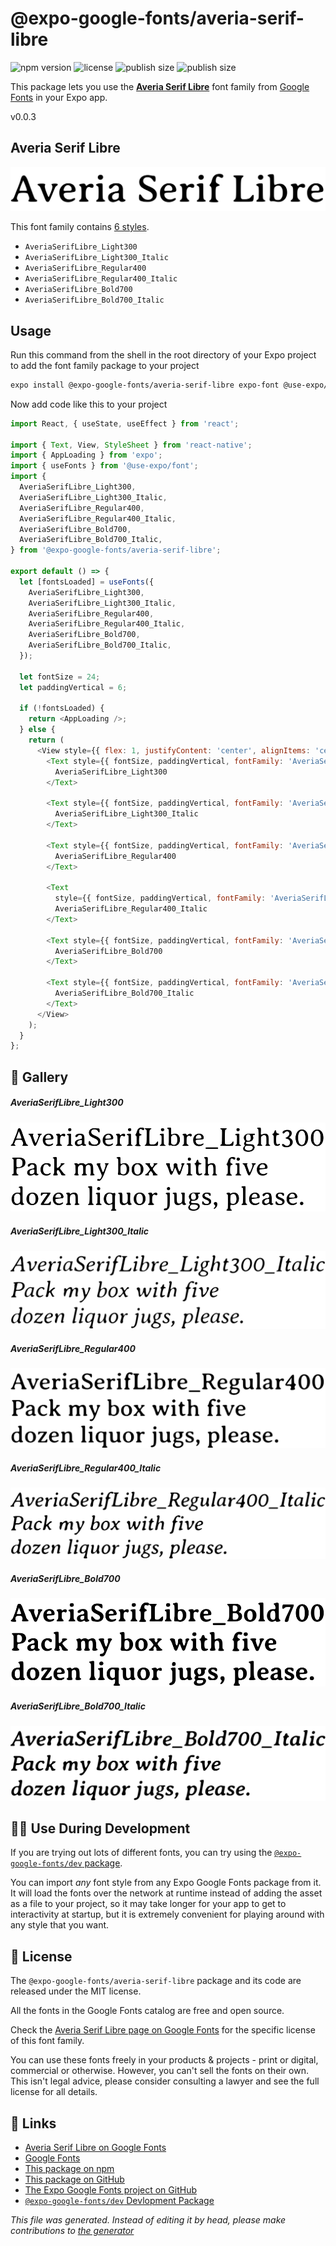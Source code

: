 # @expo-google-fonts/averia-serif-libre

![npm version](https://flat.badgen.net/npm/v/@expo-google-fonts/averia-serif-libre)
![license](https://flat.badgen.net/github/license/expo/google-fonts)
![publish size](https://flat.badgen.net/packagephobia/install/@expo-google-fonts/averia-serif-libre)
![publish size](https://flat.badgen.net/packagephobia/publish/@expo-google-fonts/averia-serif-libre)

This package lets you use the [**Averia Serif Libre**](https://fonts.google.com/specimen/Averia+Serif+Libre) font family from [Google Fonts](https://fonts.google.com/) in your Expo app.

v0.0.3

## Averia Serif Libre

![Averia Serif Libre](./font-family.png)

This font family contains [6 styles](#gallery).

- `AveriaSerifLibre_Light300`
- `AveriaSerifLibre_Light300_Italic`
- `AveriaSerifLibre_Regular400`
- `AveriaSerifLibre_Regular400_Italic`
- `AveriaSerifLibre_Bold700`
- `AveriaSerifLibre_Bold700_Italic`

## Usage

Run this command from the shell in the root directory of your Expo project to add the font family package to your project
```sh
expo install @expo-google-fonts/averia-serif-libre expo-font @use-expo/font
```

Now add code like this to your project
```js
import React, { useState, useEffect } from 'react';

import { Text, View, StyleSheet } from 'react-native';
import { AppLoading } from 'expo';
import { useFonts } from '@use-expo/font';
import {
  AveriaSerifLibre_Light300,
  AveriaSerifLibre_Light300_Italic,
  AveriaSerifLibre_Regular400,
  AveriaSerifLibre_Regular400_Italic,
  AveriaSerifLibre_Bold700,
  AveriaSerifLibre_Bold700_Italic,
} from '@expo-google-fonts/averia-serif-libre';

export default () => {
  let [fontsLoaded] = useFonts({
    AveriaSerifLibre_Light300,
    AveriaSerifLibre_Light300_Italic,
    AveriaSerifLibre_Regular400,
    AveriaSerifLibre_Regular400_Italic,
    AveriaSerifLibre_Bold700,
    AveriaSerifLibre_Bold700_Italic,
  });

  let fontSize = 24;
  let paddingVertical = 6;

  if (!fontsLoaded) {
    return <AppLoading />;
  } else {
    return (
      <View style={{ flex: 1, justifyContent: 'center', alignItems: 'center' }}>
        <Text style={{ fontSize, paddingVertical, fontFamily: 'AveriaSerifLibre_Light300' }}>
          AveriaSerifLibre_Light300
        </Text>

        <Text style={{ fontSize, paddingVertical, fontFamily: 'AveriaSerifLibre_Light300_Italic' }}>
          AveriaSerifLibre_Light300_Italic
        </Text>

        <Text style={{ fontSize, paddingVertical, fontFamily: 'AveriaSerifLibre_Regular400' }}>
          AveriaSerifLibre_Regular400
        </Text>

        <Text
          style={{ fontSize, paddingVertical, fontFamily: 'AveriaSerifLibre_Regular400_Italic' }}>
          AveriaSerifLibre_Regular400_Italic
        </Text>

        <Text style={{ fontSize, paddingVertical, fontFamily: 'AveriaSerifLibre_Bold700' }}>
          AveriaSerifLibre_Bold700
        </Text>

        <Text style={{ fontSize, paddingVertical, fontFamily: 'AveriaSerifLibre_Bold700_Italic' }}>
          AveriaSerifLibre_Bold700_Italic
        </Text>
      </View>
    );
  }
};

```

## 🔡 Gallery

##### AveriaSerifLibre_Light300
![AveriaSerifLibre_Light300](./605722d0534e8b2a7a4ce36ebc7ecfa14868d5aeae52ba3419e14a19e67c92ba.ttf.png)

##### AveriaSerifLibre_Light300_Italic
![AveriaSerifLibre_Light300_Italic](./4b675f9e2f2962fb69b7145f35ea9df241cdc9b91744abeac3cdfbf7aca1740b.ttf.png)

##### AveriaSerifLibre_Regular400
![AveriaSerifLibre_Regular400](./1939fc59e6192c78872b151f71d328c64c84552c1f8f7548f3278d3db023959f.ttf.png)

##### AveriaSerifLibre_Regular400_Italic
![AveriaSerifLibre_Regular400_Italic](./383c63d8878e96726e26c44d5a631030fcf28d4abdcb9bdadd86dbb01a623de9.ttf.png)

##### AveriaSerifLibre_Bold700
![AveriaSerifLibre_Bold700](./19af7d57b5ea32ff5df3f2405e0d51759fdbab503fa4cfd420a5eb4943805fcc.ttf.png)

##### AveriaSerifLibre_Bold700_Italic
![AveriaSerifLibre_Bold700_Italic](./164c3a01088756eebd948641705d6759b2fc7dabfd77d6e36490aa39befa0028.ttf.png)


## 👩‍💻 Use During Development

If you are trying out lots of different fonts, you can try using the [`@expo-google-fonts/dev` package](https://github.com/expo/google-fonts/tree/master/font-packages/dev#readme).

You can import *any* font style from any Expo Google Fonts package from it. It will load the fonts
over the network at runtime instead of adding the asset as a file to your project, so it may take longer
for your app to get to interactivity at startup, but it is extremely convenient
for playing around with any style that you want.

## 📖 License

The `@expo-google-fonts/averia-serif-libre` package and its code are released under the MIT license.

All the fonts in the Google Fonts catalog are free and open source.

Check the [Averia Serif Libre page on Google Fonts](https://fonts.google.com/specimen/Averia+Serif+Libre) for the specific license of this font family.

You can use these fonts freely in your products & projects - print or digital, commercial or otherwise. However, you can't sell the fonts on their own. This isn't legal advice, please consider consulting a lawyer and see the full license for all details.

## 🔗 Links

- [Averia Serif Libre on Google Fonts](https://fonts.google.com/specimen/Averia+Serif+Libre)
- [Google Fonts](https://fonts.google.com/)
- [This package on npm](https://www.npmjs.com/package/@expo-google-fonts/averia-serif-libre)
- [This package on GitHub](https://github.com/expo/google-fonts/tree/master/font-packages/averia-serif-libre)
- [The Expo Google Fonts project on GitHub](https://github.com/expo/google-fonts)
- [`@expo-google-fonts/dev` Devlopment Package](https://github.com/expo/google-fonts/tree/master/font-packages/dev)


*This file was generated. Instead of editing it by head, please make contributions to [the generator](https://github.com/expo/google-fonts/tree/master/packages/generator)*
